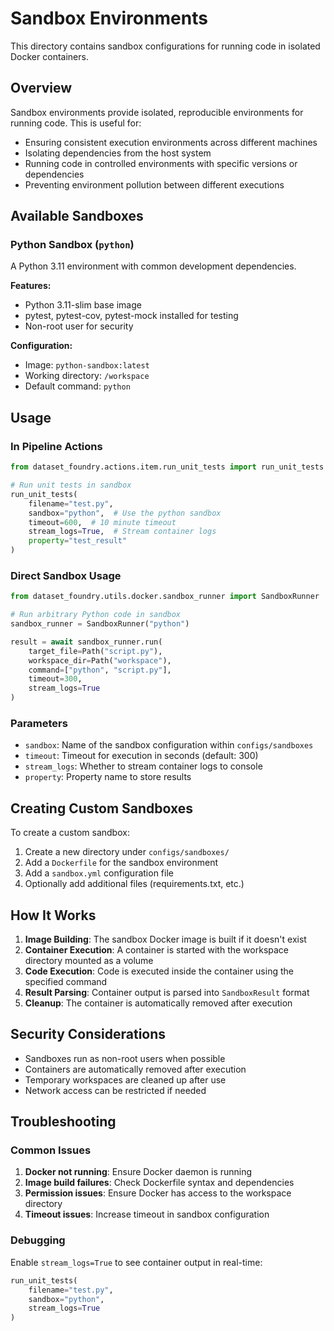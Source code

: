 # Sandbox Environments

This directory contains sandbox configurations for running code in isolated Docker containers.

## Overview

Sandbox environments provide isolated, reproducible environments for running code. This is useful for:

- Ensuring consistent execution environments across different machines
- Isolating dependencies from the host system
- Running code in controlled environments with specific versions or dependencies
- Preventing environment pollution between different executions

## Available Sandboxes

### Python Sandbox (`python`)

A Python 3.11 environment with common development dependencies.

**Features:**
- Python 3.11-slim base image
- pytest, pytest-cov, pytest-mock installed for testing
- Non-root user for security

**Configuration:**
- Image: `python-sandbox:latest`
- Working directory: `/workspace`
- Default command: `python`

## Usage

### In Pipeline Actions

```python
from dataset_foundry.actions.item.run_unit_tests import run_unit_tests

# Run unit tests in sandbox
run_unit_tests(
    filename="test.py",
    sandbox="python",  # Use the python sandbox
    timeout=600,  # 10 minute timeout
    stream_logs=True,  # Stream container logs
    property="test_result"
)
```

### Direct Sandbox Usage

```python
from dataset_foundry.utils.docker.sandbox_runner import SandboxRunner

# Run arbitrary Python code in sandbox
sandbox_runner = SandboxRunner("python")

result = await sandbox_runner.run(
    target_file=Path("script.py"),
    workspace_dir=Path("workspace"),
    command=["python", "script.py"],
    timeout=300,
    stream_logs=True
)
```

### Parameters

- `sandbox`: Name of the sandbox configuration within `configs/sandboxes`
- `timeout`: Timeout for execution in seconds (default: 300)
- `stream_logs`: Whether to stream container logs to console
- `property`: Property name to store results

## Creating Custom Sandboxes

To create a custom sandbox:

1. Create a new directory under `configs/sandboxes/`
2. Add a `Dockerfile` for the sandbox environment
3. Add a `sandbox.yml` configuration file
4. Optionally add additional files (requirements.txt, etc.)

## How It Works

1. **Image Building**: The sandbox Docker image is built if it doesn't exist
2. **Container Execution**: A container is started with the workspace directory mounted as a volume
3. **Code Execution**: Code is executed inside the container using the specified command
4. **Result Parsing**: Container output is parsed into `SandboxResult` format
5. **Cleanup**: The container is automatically removed after execution

## Security Considerations

- Sandboxes run as non-root users when possible
- Containers are automatically removed after execution
- Temporary workspaces are cleaned up after use
- Network access can be restricted if needed

## Troubleshooting

### Common Issues

1. **Docker not running**: Ensure Docker daemon is running
2. **Image build failures**: Check Dockerfile syntax and dependencies
3. **Permission issues**: Ensure Docker has access to the workspace directory
4. **Timeout issues**: Increase timeout in sandbox configuration

### Debugging

Enable `stream_logs=True` to see container output in real-time:

```python
run_unit_tests(
    filename="test.py",
    sandbox="python",
    stream_logs=True
)
```
